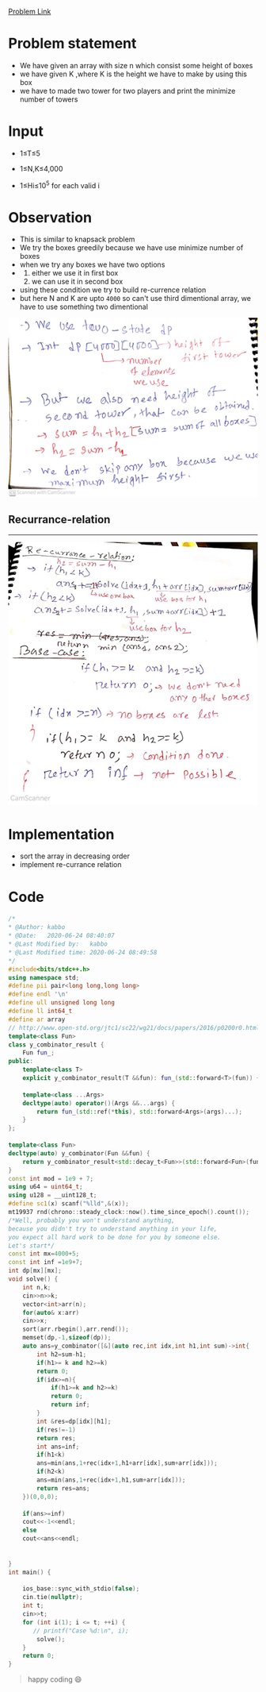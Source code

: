 [Problem Link](https://www.codechef.com/JAN21C/problems/WIPL)

# Problem statement
- We have given an array with size n which consist some height of boxes
- we have given K ,where K is the height we have to make by using this box
- we have to made two tower for two players and 
print the minimize number of towers

# Input
- 1≤T≤5

- 1≤N,K≤4,000
- 1≤Hi≤10<sup>5</sup> for each valid i

# Observation
- This is similar to knapsack problem 
- We try the boxes greedily because we have use minimize number of boxes
- when we try any boxes we have two options
-  1. either we use it in first box 
   2. we can use it in second box
- using these condition we try to build re-currence relation
- but here N and K are upto `4000` so can't use third dimentional array, we have to use something 
two dimentional
<div align ="center"><img src="g1.jpeg">
</div>

 ## Recurrance-relation
----
<div align ="center"><img src="g2.jpeg">
</div>

# Implementation
- sort the array in decreasing order
- implement re-currance relation

# Code
```c++
/*
* @Author: kabbo
* @Date:   2020-06-24 08:40:07
* @Last Modified by:   kabbo
* @Last Modified time: 2020-06-24 08:49:58
*/
#include<bits/stdc++.h>
using namespace std;
#define pii pair<long long,long long>
#define endl '\n'
#define ull unsigned long long
#define ll int64_t
#define ar array
// http://www.open-std.org/jtc1/sc22/wg21/docs/papers/2016/p0200r0.html
template<class Fun>
class y_combinator_result {
    Fun fun_;
public:
    template<class T>
    explicit y_combinator_result(T &&fun): fun_(std::forward<T>(fun)) {}
 
    template<class ...Args>
    decltype(auto) operator()(Args &&...args) {
        return fun_(std::ref(*this), std::forward<Args>(args)...);
    }
};
 
template<class Fun>
decltype(auto) y_combinator(Fun &&fun) {
    return y_combinator_result<std::decay_t<Fun>>(std::forward<Fun>(fun));
}
const int mod = 1e9 + 7;
using u64 = uint64_t;
using u128 = __uint128_t;
#define sc1(x) scanf("%lld",&(x));
mt19937 rnd(chrono::steady_clock::now().time_since_epoch().count());
/*Well, probably you won't understand anything,
because you didn't try to understand anything in your life,
you expect all hard work to be done for you by someone else. 
Let's start*/
const int mx=4000+5;
const int inf =1e9+7;
int dp[mx][mx];
void solve() {
    int n,k;
    cin>>n>>k;
    vector<int>arr(n);
    for(auto& x:arr)
    cin>>x;
    sort(arr.rbegin(),arr.rend());
    memset(dp,-1,sizeof(dp));
    auto ans=y_combinator([&](auto rec,int idx,int h1,int sum)->int{
        int h2=sum-h1;
        if(h1>= k and h2>=k)
        return 0;
        if(idx>=n){
            if(h1>=k and h2>=k)
            return 0;
            return inf;
        }
        int &res=dp[idx][h1];
        if(res!=-1)
        return res;
        int ans=inf;
        if(h1<k)
        ans=min(ans,1+rec(idx+1,h1+arr[idx],sum+arr[idx]));
        if(h2<k)
        ans=min(ans,1+rec(idx+1,h1,sum+arr[idx]));
        return res=ans;
    })(0,0,0);

    if(ans>=inf)
    cout<<-1<<endl;
    else 
    cout<<ans<<endl;

    
}
int main() {

    ios_base::sync_with_stdio(false);
    cin.tie(nullptr);
    int t;
    cin>>t;
    for (int i(1); i <= t; ++i) {
       // printf("Case %d:\n", i);
        solve();
    }
    return 0;
}
```
>happy coding :smile:
